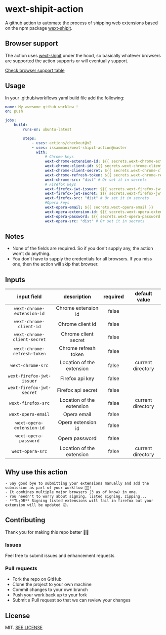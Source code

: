 # wext-shipit-action

A github action to automate the process of shipping web extensions based on the npm package [wext-shipit](https://github.com/LinusU/wext-shipit).

## Browser support

The action uses [wext-shipit](https://github.com/LinusU/wext-shipit) under the hood, so basically whatever browsers are supported the action supports or will eventually support.

[Check browser support table](https://github.com/LinusU/wext-shipit#implemented-browsers)

## Usage

In your .github/workflows yaml build file add the following:

```yml
name: My awesome github worklow !
on: push

jobs:
    build:
        runs-on: ubuntu-latest

        steps:
            - uses: actions/checkout@v2
            - uses: issammani/wext-shipit-action@master
              with:
                  # Chrome keys
                  wext-chrome-extension-id: ${{ secrets.wext-chrome-extension-id}}
                  wext-chrome-client-id: ${{ secrets.wext-chrome-client-id }}
                  wext-chrome-client-secret: ${{ secrets.wext-chrome-client-secret }}
                  wext-chrome-refresh-token: ${{ secrets.wext-chrome-refresh-token }}
                  wext-chrome-src: "dist" # Or set it in secrets
                  # Firefox keys
                  wext-firefox-jwt-issuer: ${{ secrets.wext-firefox-jwt-issuer }}
                  wext-firefox-jwt-secret: ${{ secrets.wext-firefox-jwt-secret }}
                  wext-firefox-src: "dist" # Or set it in secrets
                  #Opera keys
                  wext-opera-email: ${{ secrets.wext-opera-email }}
                  wext-opera-extension-id: ${{ secrets.wext-opera-extension-id }}
                  wext-opera-password: ${{ secrets.wext-opera-password }}
                  wext-opera-src: "dist" # Or set it in secrets
```

## Notes

-   None of the fields are required. So if you don't supply any, the action won't do anything.
-   You don't have to supply the credentials for all browsers. If you miss one, then the action will skip that browser.

## Inputs

|       **input field**       |      **description**      | **required** | **default value** |
| :-------------------------: | :-----------------------: | :----------: | :---------------: |
| `wext-chrome-extension-id`  |    Chrome extension id    |    false     |
|   `wext-chrome-client-id`   |     Chrome client id      |    false     |
| `wext-chrome-client-secret` |   Chrome client secret    |    false     |
| `wext-chrome-refresh-token` |   Chrome refresh token    |    false     |
|      `wext-chrome-src`      | Location of the extension |    false     | current directory |
|  `wext-firefox-jwt-issuer`  |      Firefox api key      |    false     |
|  `wext-firefox-jwt-secret`  |    Firefox api secret     |    false     |
|     `wext-firefox-src`      | Location of the extension |    false     | current directory |
|     `wext-opera-email`      |        Opera email        |    false     |
|  `wext-opera-extension-id`  |    Opera extension id     |    false     |
|    `wext-opera-password`    |      Opera password       |    false     |
|      `wext-opera-src`       | Location of the extension |    false     | current directory |

## Why use this action

    - Say good bye to submitting your extensions manually and add the submission as part of your workflow 🎈🎉!
    - It combines multiple major browsers (3 as of know) in one.
    - You needn't to worry about signing, listed signing, zipping...
    - **TL;DR** Signing listed extensions will fail in firefox but your extension will be updated 😕.

## Contributing

Thank you for making this repo better 💖💖

### Issues

Feel free to submit issues and enhancement requests.

### Pull requests

-   Fork the repo on GitHub
-   Clone the project to your own machine
-   Commit changes to your own branch
-   Push your work back up to your fork
-   Submit a Pull request so that we can review your changes

## License

MIT. [SEE LICENSE](/LICENSE)

